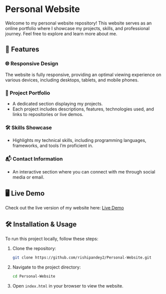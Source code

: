 # Personal Website

Welcome to my personal website repository! This website serves as an online portfolio where I showcase my projects, skills, and professional journey. Feel free to explore and learn more about me.

## 🚀 Features

### 🌐 Responsive Design
The website is fully responsive, providing an optimal viewing experience on various devices, including desktops, tablets, and mobile phones.

### 💼 Project Portfolio
- A dedicated section displaying my projects.
- Each project includes descriptions, features, technologies used, and links to repositories or live demos.

### 🛠️ Skills Showcase
- Highlights my technical skills, including programming languages, frameworks, and tools I’m proficient in.

### 📬 Contact Information
- An interactive section where you can connect with me through social media or email.

## 🖥️ Live Demo

Check out the live version of my website here: [Live Demo](https://rishipandey2.github.io/Personal-Website/)

## 🛠️ Installation & Usage

To run this project locally, follow these steps:

1. Clone the repository:
   ```bash
   git clone https://github.com/rishipandey2/Personal-Website.git
   ```

2. Navigate to the project directory:
   ```bash
   cd Personal-Website
   ```

3. Open `index.html` in your browser to view the website.


